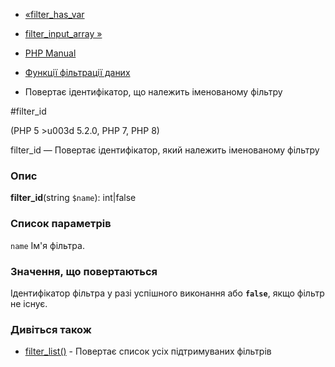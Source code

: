 - [«filter_has_var](function.filter-has-var.md)
- [filter_input_array »](function.filter-input-array.md)

- [PHP Manual](index.md)
- [Функції фільтрації даних](ref.filter.md)
- Повертає ідентифікатор, що належить іменованому фільтру

#filter_id

(PHP 5 \>u003d 5.2.0, PHP 7, PHP 8)

filter_id — Повертає ідентифікатор, який належить іменованому фільтру

### Опис

**filter_id**(string `$name`): int\|false

### Список параметрів

`name`
Ім'я фільтра.

### Значення, що повертаються

Ідентифікатор фільтра у разі успішного виконання або **`false`**,
якщо фільтр не існує.

### Дивіться також

- [filter_list()](function.filter-list.md) - Повертає список усіх
підтримуваних фільтрів
